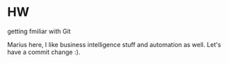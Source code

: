 # HW
getting fmiliar with Git

Marius here, I like business intelligence stuff and automation as well.
Let's have a commit change :). 
